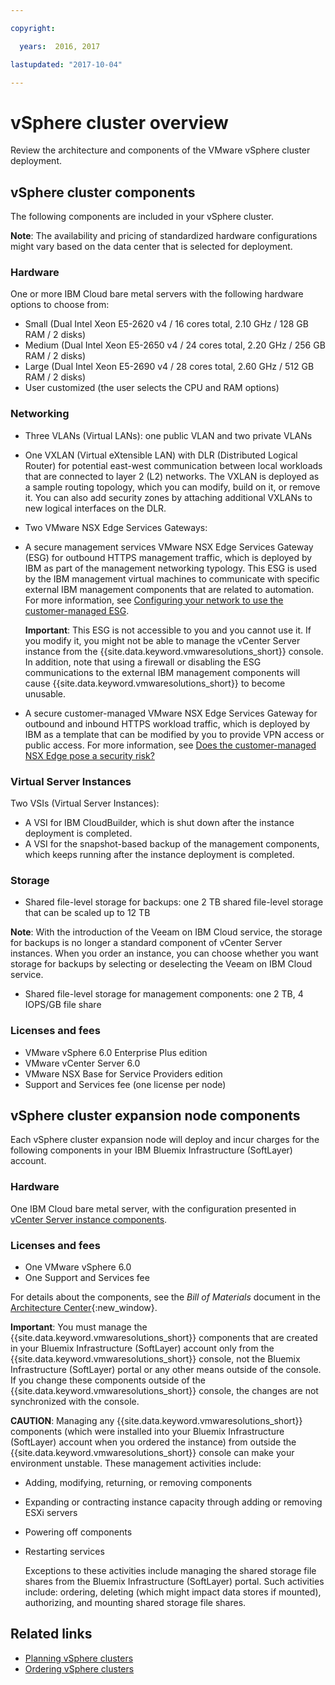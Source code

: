 ```yaml
---

copyright:

  years:  2016, 2017

lastupdated: "2017-10-04"

---
```


# vSphere cluster overview

Review the architecture and components of the VMware vSphere cluster deployment.

<!--## vSphere cluster architecture

The following graphic depicts the high-level architecture of a vSphere cluster.

Figure 1. vSphere cluster high-level architecture

![vSphere Cluster architecture](vs_architecture.jpg)

The architecture contains the following layers:
* **Physical infrastructure**: This layer provides the physical compute, storage, and network resources to be used by the virtual infrastructure.
* **Virtualization infrastructure**: This layer virtualizes the physical infrastructure through different VMware products:
  *  VMware vSphere virtualizes the physical compute resources.
  *  VMware NSX is the network virtualization platform that provides logical networking components and virtual networks.
* **Virtualization management**: This layer consists of vCenter Server virtual appliance, NSX Manager, two NSX ESGs, 3 NSX Controllers, Platform Services Controller (PSC) virtual appliance, vCSA, and the IBM® CloudDriver virtual machine.

The base offering is deployed with a vCenter Server appliance that is sized to support an environment with up to 100 hosts and up to 1000 VMs. The same vSphere API-compatible tools and scripts can be used to manage the IBM-hosted VMware environment.

In total, the base offering requires 32 vCPU and 58 GB vRAM that are reserved for the virtualization management layer. The remaining host capacity for your VMs depends on several factors, such as oversubscription rate, VM sizing, and workload performance requirements.

For details about the architecture, see the _Reference architecture_ document in the [Architecture Center](https://www.ibm.com/devops/method/content/architecture/virtVCenterServerPlatform){:new_window}.-->

## vSphere cluster components

The following components are included in your vSphere cluster.

**Note**: The availability and pricing of standardized hardware configurations might vary based on the data center that is selected for deployment.

### Hardware

One or more IBM Cloud bare metal servers with the following hardware options to choose from:
*  Small (Dual Intel Xeon E5-2620 v4 / 16 cores total, 2.10 GHz / 128 GB RAM / 2 disks)
*  Medium (Dual Intel Xeon E5-2650 v4 / 24 cores total, 2.20 GHz / 256 GB RAM / 2 disks)
*  Large (Dual Intel Xeon E5-2690 v4 / 28 cores total, 2.60 GHz / 512 GB RAM / 2 disks)
*  User customized (the user selects the CPU and RAM options)

### Networking

*  Three VLANs (Virtual LANs): one public VLAN and two private VLANs
*  One VXLAN (Virtual eXtensible LAN) with DLR (Distributed Logical Router) for potential east-west communication between local workloads that are connected to layer 2 (L2) networks. The VXLAN is deployed as a sample routing topology, which you can modify, build on it, or remove it. You can also add security zones by attaching additional VXLANs to new logical interfaces on the DLR.
*  Two VMware NSX Edge Services Gateways:
  * A secure management services VMware NSX Edge Services Gateway (ESG) for outbound HTTPS management traffic, which is deployed by IBM as part of the management networking typology. This ESG is used by the IBM management virtual machines to communicate with specific external IBM management components that are related to automation. For more information, see [Configuring your network to use the customer-managed ESG](../vcenter/vc_esg_config.html#configuring-your-network-to-use-the-customer-managed-nsx-edge-services-gateway-with-your-vms).

    **Important**: This ESG is not accessible to you and you cannot use it. If you modify it, you might not be able to manage the vCenter Server instance from the {{site.data.keyword.vmwaresolutions_short}} console. In addition, note that using a firewall or disabling the ESG communications to the external IBM management components will cause {{site.data.keyword.vmwaresolutions_short}} to become unusable.
  * A secure customer-managed VMware NSX Edge Services Gateway for outbound and inbound HTTPS workload traffic, which is deployed by IBM as a template that can be modified by you to provide VPN access or public access. For more information, see [Does the customer-managed NSX Edge pose a security risk?](../vmonic/faq.html#does-the-customer-managed-nsx-edge-pose-a-security-risk-)

### Virtual Server Instances

Two VSIs (Virtual Server Instances):
*  A VSI for IBM CloudBuilder, which is shut down after the instance deployment is completed.
*  A VSI for the snapshot-based backup of the management components, which keeps running after the instance deployment is completed.

### Storage

*  Shared file-level storage for backups: one 2 TB shared file-level storage that can be scaled up to 12 TB

  **Note**: With the introduction of the Veeam on IBM Cloud service, the storage for backups is no longer a standard component of vCenter Server instances. When you order an instance, you can choose whether you want storage for backups by selecting or deselecting the Veeam on IBM Cloud service.
*  Shared file-level storage for management components: one 2 TB, 4 IOPS/GB file share

### Licenses and fees

*  VMware vSphere 6.0 Enterprise Plus edition
*  VMware vCenter Server 6.0
*  VMware NSX Base for Service Providers edition
*  Support and Services fee (one license per node)

## vSphere cluster expansion node components

Each vSphere cluster expansion node will deploy and incur charges for the following components in your IBM Bluemix Infrastructure (SoftLayer) account.

### Hardware

One IBM Cloud bare metal server, with the configuration presented in [vCenter Server instance  components](../vcenter/vc_vcenterserveroverview.html#vcenter-server-components).

### Licenses and fees

*  One VMware vSphere 6.0
*  One Support and Services fee

For details about the components, see the _Bill of Materials_ document in
the [Architecture Center](https://www.ibm.com/devops/method/content/architecture/virtVCenterServerPlatform){:new_window}.

**Important**: You must manage the {{site.data.keyword.vmwaresolutions_short}} components that are created in your Bluemix Infrastructure (SoftLayer) account only from the {{site.data.keyword.vmwaresolutions_short}} console, not the Bluemix Infrastructure (SoftLayer) portal or any other means outside of the console. If you change these components outside of the {{site.data.keyword.vmwaresolutions_short}} console, the changes are not synchronized with the console.

**CAUTION**: Managing any {{site.data.keyword.vmwaresolutions_short}} components (which were installed into your Bluemix Infrastructure (SoftLayer) account when you ordered the instance) from outside the {{site.data.keyword.vmwaresolutions_short}} console can make your environment unstable. These management activities include:
*  Adding, modifying, returning, or removing components
*  Expanding or contracting instance capacity through adding or removing ESXi servers
*  Powering off components
*  Restarting services

   Exceptions to these activities include managing the shared storage file shares from the Bluemix Infrastructure (SoftLayer) portal. Such activities include: ordering, deleting (which might impact data stores if mounted), authorizing, and mounting shared storage file shares.

## Related links

* [Planning vSphere clusters](vs_planning.html)
* [Ordering vSphere clusters](vs_orderinginstance.html)
